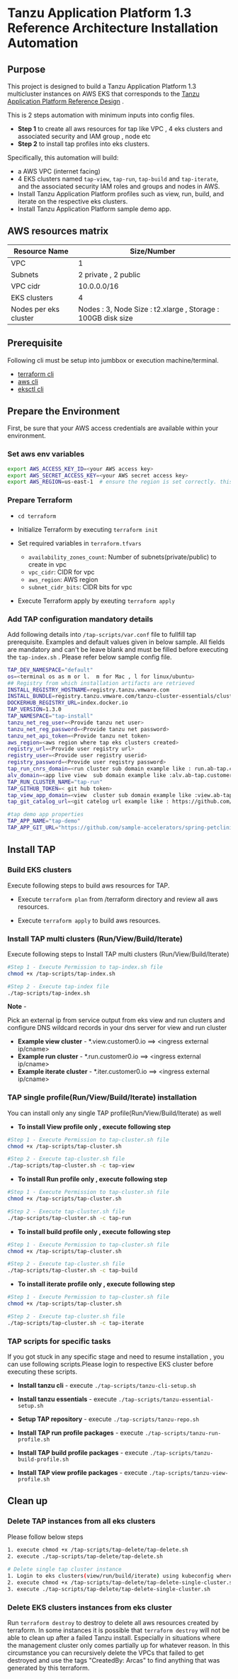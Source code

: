 # Tanzu Application Platform 1.3 Reference Architecture Installation Automation

## Purpose

This project is designed to build a Tanzu Application Platform 1.3 multicluster instances on AWS EKS that corresponds to the [Tanzu Application Platform Reference Design](https://github.com/vmware-tanzu-labs/tanzu-validated-solutions/blob/main/src/reference-designs/tap-architecture-planning.md) .

This is 2 steps automation with minimum inputs into config files.

* **Step 1** to create all aws resources for tap like VPC , 4 eks clusters and associated security and IAM group , node etc
* **Step 2** to install tap profiles into eks clusters.

Specifically, this automation will build:

* a AWS VPC (internet facing)
* 4 EKS clusters named `tap-view`, `tap-run`, `tap-build` and `tap-iterate`, and the associated security IAM roles and groups and nodes in AWS.
* Install Tanzu Application Platform profiles such as view, run, build, and iterate on the respective eks clusters.
* Install Tanzu Application Platform sample demo app.

## AWS resources matrix

 **Resource Name** | **Size/Number**  
 -----|-----
 VPC | 1
 Subnets | 2 private , 2 public
 VPC cidr | 10.0.0.0/16
 EKS clusters | 4
 Nodes per eks cluster | Nodes : 3, Node Size : t2.xlarge , Storage : 100GB disk size

## Prerequisite

Following cli must be setup into jumbbox or execution machine/terminal.

* [terraform cli](https://www.terraform.io/downloads.html)
* [aws cli](https://docs.aws.amazon.com/cli/latest/userguide/getting-started-install.html)
* [eksctl cli](https://docs.aws.amazon.com/eks/latest/userguide/eksctl.html)

## Prepare the Environment

First, be sure that your AWS access credentials are available within your environment.

### Set aws env variables

```bash
export AWS_ACCESS_KEY_ID=<your AWS access key>
export AWS_SECRET_ACCESS_KEY=<your AWS secret access key>
export AWS_REGION=us-east-1  # ensure the region is set correctly. this must agree with what you set in the tf files below.
```

### Prepare Terraform

* `cd terraform`
* Initialize Terraform by executing `terraform init`
* Set required variables in `terraform.tfvars`
  * `availability_zones_count`: Number of subnets(private/public) to create in vpc
  * `vpc_cidr`: CIDR for vpc
  * `aws_region`: AWS region
  * `subnet_cidr_bits`: CIDR bits for vpc

* Execute Terraform apply by exeuting `terraform apply`

### Add TAP configuration mandatory details

Add following details into `/tap-scripts/var.conf` file to fullfill tap prerequisite. Examples and default values given in below sample. All fields are mandatory and can't be leave blank and must be filled before executing the `tap-index.sh` . Please refer below sample config file.

```bash
TAP_DEV_NAMESPACE="default"
os=<terminal os as m or l.  m for Mac , l for linux/ubuntu>
## Registry from which installation artifacts are retrieved
INSTALL_REGISTRY_HOSTNAME=registry.tanzu.vmware.com
INSTALL_BUNDLE=registry.tanzu.vmware.com/tanzu-cluster-essentials/cluster-essentials-bundle@sha256:54bf611711923dccd7c7f10603c846782b90644d48f1cb570b43a082d18e23b9
DOCKERHUB_REGISTRY_URL=index.docker.io
TAP_VERSION=1.3.0
TAP_NAMESPACE="tap-install"
tanzu_net_reg_user=<Provide tanzu net user>
tanzu_net_reg_password=<Provide tanzu net password>
tanzu_net_api_token=<Provide tanzu net token>
aws_region=<aws region where tap eks clusters created>
registry_url=<Provide user registry url>
registry_user=<Provide user registry userid>
registry_password=<Provide user registry password>
tap_run_cnrs_domain=<run cluster sub domain example like : run.ab-tap.customer0.io >
alv_domain=<app live view  sub domain example like :alv.ab-tap.customer0.io >
TAP_RUN_CLUSTER_NAME="tap-run"
TAP_GITHUB_TOKEN=< git hub token>
tap_view_app_domain=<view  cluster sub domain example like :view.ab-tap.customer0.io>
tap_git_catalog_url=<git catelog url example like : https://github.com/sendjainabhi/tap/blob/main/catalog-info.yaml>

#tap demo app properties
TAP_APP_NAME="tap-demo"
TAP_APP_GIT_URL="https://github.com/sample-accelerators/spring-petclinic"

```

## Install TAP

### Build EKS clusters

Execute following steps to build aws resources for TAP.

* Execute `terraform plan` from /terraform directory and review all aws resources.

* Execute `terraform apply` to build aws resources.

### Install TAP multi clusters (Run/View/Build/Iterate)

Execute following steps to Install TAP multi clusters (Run/View/Build/Iterate)

```bash
#Step 1 - Execute Permission to tap-index.sh file
chmod +x /tap-scripts/tap-index.sh

#Step 2 - Execute tap-index file 
./tap-scripts/tap-index.sh
```

**Note** -

 Pick an external ip from service output from eks view and run clusters and configure DNS wildcard records in your dns server for view and run cluster

* **Example view cluster** - *.view.customer0.io ==> <ingress external ip/cname>
* **Example run cluster** - *.run.customer0.io ==> <ingress external ip/cname>
* **Example iterate cluster** - *.iter.customer0.io ==> <ingress external ip/cname>

### TAP single profile(Run/View/Build/Iterate) installation

You can install only any single TAP profile(Run/View/Build/Iterate) as well

* **To install View profile only , execute following step**

```bash
#Step 1 - Execute Permission to tap-cluster.sh file
chmod +x /tap-scripts/tap-cluster.sh

#Step 2 - Execute tap-cluster.sh file 
./tap-scripts/tap-cluster.sh -c tap-view
```

* **To install Run profile only , execute following step**

```bash
#Step 1 - Execute Permission to tap-cluster.sh file
chmod +x /tap-scripts/tap-cluster.sh

#Step 2 - Execute tap-cluster.sh file 
./tap-scripts/tap-cluster.sh -c tap-run
```

* **To install build profile only , execute following step**

```bash
#Step 1 - Execute Permission to tap-cluster.sh file
chmod +x /tap-scripts/tap-cluster.sh

#Step 2 - Execute tap-cluster.sh file 
./tap-scripts/tap-cluster.sh -c tap-build
```

* **To install iterate profile only , execute following step**

```bash
#Step 1 - Execute Permission to tap-cluster.sh file
chmod +x /tap-scripts/tap-cluster.sh

#Step 2 - Execute tap-cluster.sh file 
./tap-scripts/tap-cluster.sh -c tap-iterate
```

### TAP scripts for specific tasks

If you got stuck in any specific stage and need to resume installation , you can use following scripts.Please login to respective EKS cluster before executing these scripts.

* **Install tanzu cli** - execute `./tap-scripts/tanzu-cli-setup.sh`

* **Install tanzu essentials** - execute `./tap-scripts/tanzu-essential-setup.sh`  

* **Setup TAP repository** - execute `./tap-scripts/tanzu-repo.sh`  

* **Install TAP run profile packages** - execute `./tap-scripts/tanzu-run-profile.sh`  

* **Install TAP build profile packages** - execute `./tap-scripts/tanzu-build-profile.sh`

* **Install TAP view profile packages** - execute `./tap-scripts/tanzu-view-profile.sh`

## Clean up

### Delete TAP instances from all eks clusters

Please follow below steps

```bash
1. execute chmod +x /tap-scripts/tap-delete/tap-delete.sh
2. execute ./tap-scripts/tap-delete/tap-delete.sh
 
# Delete single tap cluster instance 
1. Login to eks clusters(view/run/build/iterate) using kubeconfig where you want to delete tap.
2. execute chmod +x /tap-scripts/tap-delete/tap-delete-single-cluster.sh
3. execute ./tap-scripts/tap-delete/tap-delete-single-cluster.sh
```

### Delete EKS clusters instances from eks cluster

Run `terraform destroy` to destroy to delete all aws resources created by terraform. In some instances it is possible that `terraform destroy` will not be able to clean up after a failed Tanzu install. Especially in situations where the management cluster only comes partially up for whatever reason. In this circumstance you can recursively delete the VPCs that failed to get destroyed and use the tags "CreatedBy: Arcas" to find anything that was generated by this terraform.
